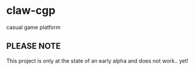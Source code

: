 claw-cgp
========
casual game platform


PLEASE NOTE
-----------
This project is only at the state of an early alpha and does not work.. yet!
